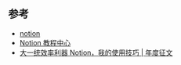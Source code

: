

## 参考

- [notion](https://www.notion.so/)
- [Notion 教程中心](https://www.notion.so/Notion-054e065841894c4e8852afd629c9fbdc)
- [大一统效率利器 Notion，我的使用技巧 | 年度征文](https://sspai.com/post/58436)





